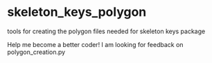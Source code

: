 # skeleton_keys_polygon
tools for creating the polygon files needed for skeleton keys package 

Help me become a better coder! I am looking for feedback on polygon_creation.py
